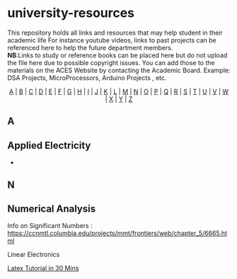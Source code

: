 # university-resources
This repository holds all links and resources that may help student in their academic life
For instance youtube videos, links to past projects can be referenced here to help the future department members.   
**NB**:Links to study or reference books can be placed here but do not upload the file here due to possible copyright issues. You can add those to the materials on the ACES Website by contacting the Academic Board.
Example: DSA Projects, MicroProcessors, Arduino Projects , etc. 
<p align="center">
  <a href="#A">A</a> | <a href="#B">B</a> | <a href="#C">C</a> | <a href="#D">D</a> | <a href="#E">E</a> | <a href="#F">F</a> | <a href="#G">G</a> | <a href="#H">H</a> | <a href="#I">I</a> | <a href="#J">J</a> | <a href="#K">K</a> | <a href="#L">L</a> | <a href="#M">M</a> | <a href="#N">N</a> | <a href="#O">O</a> | <a href="#P">P</a> | <a href="#Q">Q</a> | <a href="#R">R</a> | <a href="#S">S</a> | <a href="#T">T</a> | <a href="#U">U</a> | <a href="#V">V</a> | <a href="#W">W</a> | <a href="#X">X</a> | <a href="#Y">Y</a> | <a href="#Z">Z</a>
</p>

## <a name="A"> </a>A
## Applied Electricity
-

## <a name="N"> </a>N
## Numerical Analysis
Info on Significant Numbers : https://ccnmtl.columbia.edu/projects/mmt/frontiers/web/chapter_5/6665.html





Linear Electronics 

[Latex Tutorial in 30 Mins](https://www.overleaf.com/learn/latex/Learn_LaTeX_in_30_minutes)
